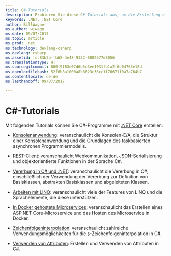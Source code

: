 ```yaml
---
title: C#-Tutorials
description: Probieren Sie diese C#-Tutorials aus, um die Erstellung eines C#-Programms und die C#-Sprachfeatures zu erlernen.
keywords: .NET, .NET Core
author: BillWagner
ms.author: wiwagn
ms.date: 09/07/2017
ms.topic: article
ms.prod: .net
ms.technology: devlang-csharp
ms.devlang: csharp
ms.assetid: fcc83b5b-fb68-4e48-9132-0882677d8056
ms.translationtype: HT
ms.sourcegitcommit: 680f9f83e07d6b5e3ee1031fb1a2f6d04765e18d
ms.openlocfilehash: 52f6b8a1000a8b8623c36cc1f76671f0a7a764b7
ms.contentlocale: de-de
ms.lasthandoff: 09/07/2017

---
```


# <a name="c-tutorials"></a>C#-Tutorials

Mit folgenden Tutorials können Sie C#-Programme mit [.NET Core](../../core/index.md) erstellen:

* [Konsolenanwendung](console-teleprompter.md): veranschaulicht die Konsolen-E/A, die Struktur einer Konsolenanwendung und die Grundlagen des taskbasierten asynchronen Programmiermodells.
* [REST-Client](console-webapiclient.md): veranschaulicht Webkommunikation, JSON-Serialisierung und objektorientierte Funktionen in der Sprache C#.

* [Vererbung in C# und .NET](inheritance.md): veranschaulicht die Vererbung in C#, einschließlich der Verwendung der Vererbung zur Definition von Basisklassen, abstrakten Basisklassen und abgeleiteten Klassen.

* [Arbeiten mit LINQ](working-with-linq.md): veranschaulicht viele der Features von LINQ und die Sprachelemente, die diese unterstützen.

* [In Docker gehostete Microservices](microservices.md): veranschaulicht das Erstellen eines ASP.NET Core-Microservice und das Hosten des Microservice in Docker.

* [Zeichenfolgeninterpolation](string-interpolation.md): veranschaulicht zahlreiche Verwendungsmöglichkeiten für die `$`-Zeichenfolgeninterpolation in C#.

* [Verwenden von Attributen](attributes.md): Erstellen und Verwenden von Attributen in C#.

